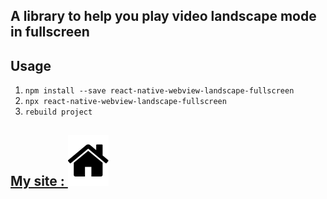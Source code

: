 
## A library to help you play video landscape mode in fullscreen
##  Usage
1. `npm install --save react-native-webview-landscape-fullscreen`
2. `npx react-native-webview-landscape-fullscreen`
3. `rebuild project`


##  [My site : ![My site](./home.svg)](https://noeym.com)